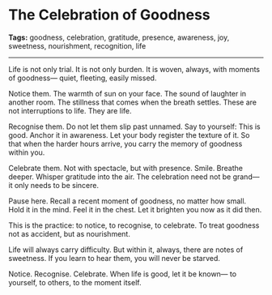# The Celebration of Goodness

**Tags:** goodness, celebration, gratitude, presence, awareness, joy, sweetness, nourishment, recognition, life

---

Life is not only trial.
It is not only burden.
It is woven, always, with moments of goodness—
quiet, fleeting, easily missed.

Notice them.
The warmth of sun on your face.
The sound of laughter in another room.
The stillness that comes when the breath settles.
These are not interruptions to life.
They are life.

Recognise them.
Do not let them slip past unnamed.
Say to yourself: This is good.
Anchor it in awareness.
Let your body register the texture of it.
So that when the harder hours arrive,
you carry the memory of goodness within you.

Celebrate them.
Not with spectacle,
but with presence.
Smile.
Breathe deeper.
Whisper gratitude into the air.
The celebration need not be grand—
it only needs to be sincere.

Pause here.
Recall a recent moment of goodness,
no matter how small.
Hold it in the mind.
Feel it in the chest.
Let it brighten you now
as it did then.

This is the practice:
to notice,
to recognise,
to celebrate.
To treat goodness not as accident,
but as nourishment.

Life will always carry difficulty.
But within it, always,
there are notes of sweetness.
If you learn to hear them,
you will never be starved.

Notice.
Recognise.
Celebrate.
When life is good,
let it be known—
to yourself,
to others,
to the moment itself.
